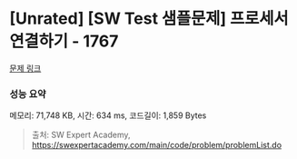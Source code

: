 # [Unrated] [SW Test 샘플문제] 프로세서 연결하기 - 1767 

[문제 링크](https://swexpertacademy.com/main/code/problem/problemDetail.do?contestProbId=AV4suNtaXFEDFAUf) 

### 성능 요약

메모리: 71,748 KB, 시간: 634 ms, 코드길이: 1,859 Bytes



> 출처: SW Expert Academy, https://swexpertacademy.com/main/code/problem/problemList.do